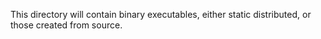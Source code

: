 This directory will contain binary executables, either static distributed, or those created from source.